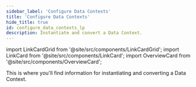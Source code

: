 ```yaml
---
sidebar_label: 'Configure Data Contexts'
title: 'Configure Data Contexts'
hide_title: true
id: configure_data_contexts_lp
description: Instantiate and convert a Data Context.
---
```


import LinkCardGrid from '@site/src/components/LinkCardGrid';
import LinkCard from '@site/src/components/LinkCard';
import OverviewCard from '@site/src/components/OverviewCard';

<OverviewCard title={frontMatter.title}>
  This is where you'll find information for instantiating and converting a Data Context.
</OverviewCard>

<LinkCardGrid>
  <LinkCard topIcon label="Instantiate a Data Context" description="Instantiate a Data Context so that you can continue working with previously defined GX configurations" to="/oss/guides/setup/configuring_data_contexts/instantiating_data_contexts/instantiate_data_context" icon="/img/instantiate_icon.svg" />
  <LinkCard topIcon label="Convert a Data Context" description="Convert an Ephemeral Data Context to a Filesystem Data Context" to="/oss/guides/setup/configuring_data_contexts/how_to_convert_an_ephemeral_data_context_to_a_filesystem_data_context" icon="/img/convert_icon.svg" />
  <LinkCard topIcon label="Configure credentials" description="Populate credentials with an environment variable, a YAML file, or a secret manager" to="/oss/guides/setup/configuring_data_contexts/how_to_configure_credentials" icon="/img/configure_icon.svg" />
</LinkCardGrid>